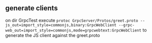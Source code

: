 ## generate clients

on dir GrpcTest execute
`protoc GrpcServer/Protos/greet.proto --js_out=import_style=commonjs,binary:GrpcWebClient --grpc-web_out=import_style=commonjs,mode=grpcwebtext:GrpcWebClient` to generate the JS client against the greet.proto